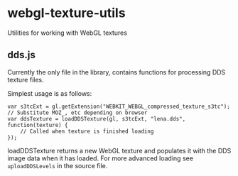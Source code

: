 webgl-texture-utils
===================

Utilities for working with WebGL textures

dds.js
--------------------
Currently the only file in the library, contains functions for processing DDS texture files.

Simplest usage is as follows:

    var s3tcExt = gl.getExtension("WEBKIT_WEBGL_compressed_texture_s3tc"); // Substitute MOZ_, etc depending on browser
    var ddsTexture = loadDDSTexture(gl, s3tcExt, "lena.dds", function(texture) {
        // Called when texture is finished loading
    });

loadDDSTexture returns a new WebGL texture and populates it with the DDS image data when it has loaded. For more advanced
loading see `uploadDDSLevels` in the source file.